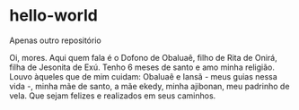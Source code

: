 # hello-world
Apenas outro repositório

Oi, mores.
Aqui quem fala é o Dofono de Obaluaê, filho de Rita de Onirá, filha de Jesonita de Exú.
Tenho 6 meses de santo e amo minha religião.
Louvo àqueles que de mim cuidam: Obaluaê e Iansã - meus guias nessa vida -,
minha mãe de santo, a mãe ekedy, minha ajibonan, meu padrinho de vela. 
Que sejam felizes e realizados em seus caminhos.
